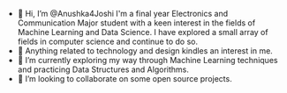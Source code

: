 - 👋 Hi, I’m @Anushka4Joshi
I'm a final year Electronics and Communication Major student with a keen interest in the fields of Machine Learning and Data Science. I have explored a small array of fields in computer science and continue to do so.
- 👀 Anything related to technology and design kindles an interest in me.
- 🌱 I’m currently exploring my way through Machine Learning techniques and practicing Data Structures and Algorithms.
- 💞️ I’m looking to collaborate on some open source projects.

<!---
Anushka4Joshi/Anushka4Joshi is a ✨ special ✨ repository because its `README.md` (this file) appears on your GitHub profile.
You can click the Preview link to take a look at your changes.
--->
